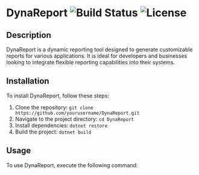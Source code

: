 # DynaReport ![Build Status](https://img.shields.io/badge/build-passing-brightgreen) ![License](https://img.shields.io/badge/license-MIT-blue)

## Description
DynaReport is a dynamic reporting tool designed to generate customizable reports for various applications. It is ideal for developers and businesses looking to integrate flexible reporting capabilities into their systems.

## Installation
To install DynaReport, follow these steps:
1. Clone the repository: `git clone https://github.com/yourusername/DynaReport.git`
2. Navigate to the project directory: `cd DynaReport`
3. Install dependencies: `dotnet restore`
4. Build the project: `dotnet build`

## Usage
To use DynaReport, execute the following command: